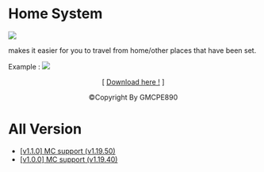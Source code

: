 # Home System

![](pack_icon.png?raw=true)

makes it easier for you to travel from home/other places that have been set.

Example :
![](thumbnail.png?raw=true)

<p align="center">[ <a href="https://karyawan.co.id/m4SucNPHSj">Download here !</a> ]</p>

<p align="center">©Copyright By GMCPE890</p>

# All Version
- <a href="https://karyawan.co.id/m4SucNPHSj">[v1.1.0] MC support (v1.19.50)</a>
- <a href="https://karyawan.co.id/lc5eDEbZH3">[v1.0.0] MC support (v1.19.40)</a>
